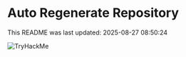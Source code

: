 # Auto Regenerate Repository

This README was last updated: 2025-08-27 08:50:24

 ![TryHackMe](https://tryhackme.com/badge/533634)